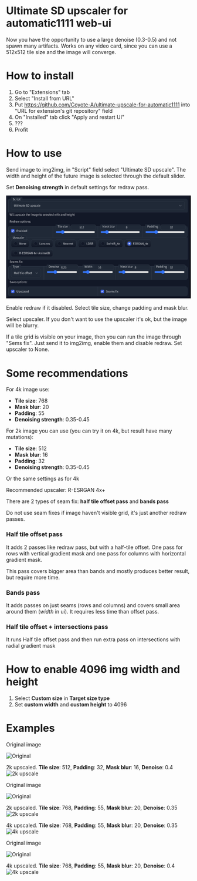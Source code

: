 # Ultimate SD upscaler for automatic1111 web-ui
Now you have the opportunity to use a large denoise (0.3-0.5) and not spawn many artifacts. Works on any video card, since you can use a 512x512 tile size and the image will converge.

# How to install
1. Go to "Extensions" tab
2. Select "Install from URL"
3. Put https://github.com/Coyote-A/ultimate-upscale-for-automatic1111 into "URL for extension's git repository" field
4. On "Installed" tab click "Apply and restart UI"
5. ???
6. Profit

# How to use
Send image to img2img, in "Script" field select "Ultimate SD upscale". The width and height of the future image is selected through the default slider.

Set **Denoising strength** in default settings for redraw pass.


![UI](1-ui.png)

Enable redraw if it disabled. Select tile size, change padding and mask blur.

Select upscaler. If you don't want to use the upscaler it's ok, but the image will be blurry.

If a tile grid is visible on your image, then you can run the image through "Sems fix". Just send it to img2img, enable them and disable redraw. Set upscaler to None.

# Some recommendations

For 4k image use:
* **Tile size**: 768
* **Mask blur**: 20
* **Padding**: 55
* **Denoising strength**: 0.35-0.45

For 2k image you can use (you can try it on 4k, but result have many mutations):
* **Tile size**: 512
* **Mask blur**: 16
* **Padding**: 32
* **Denoising strength**: 0.35-0.45

Or the same settings as for 4k

Recommended upscaler: R-ESRGAN 4x+

There are 2 types of seam fix: **half tile offset pass** and **bands pass**

Do not use seam fixes if image haven't visible grid, it's just another redraw passes.

### Half tile offset pass
It adds 2 passes like redraw pass, but with a half-tile offset. One pass for rows with vertical gradient mask and one pass for columns with horizontal gradient mask.

This pass covers bigger area than bands and mostly produces better result, but require more time.

### Bands pass
It adds passes on just seams (rows and columns) and covers small area around them (*width* in ui). It requires less time than offset pass.

### Half tile offset + intersections pass
It runs Half tile offset pass and then run extra pass on intersections with radial gradient mask

# How to enable 4096 img width and height
1. Select **Custom size** in **Target size type**
2. Set **custom width** and **custom height** to 4096

# Examples

Original image

![Original](https://i.imgur.com/J8mRYOD.png)

2k upscaled. **Tile size**: 512, **Padding**: 32, **Mask blur**: 16, **Denoise**: 0.4
![2k upscale](https://i.imgur.com/0aKua4r.png)

Original image

![Original](https://i.imgur.com/aALNI2w.png)

2k upscaled. **Tile size**: 768, **Padding**: 55, **Mask blur**: 20, **Denoise**: 0.35
![2k upscale](https://i.imgur.com/B5PHz0J.png)

4k upscaled. **Tile size**: 768, **Padding**: 55, **Mask blur**: 20, **Denoise**: 0.35
![4k upscale](https://i.imgur.com/tIUQ7TJ.jpg)

Original image

![Original](https://i.imgur.com/AGtszA8.png)

4k upscaled. **Tile size**: 768, **Padding**: 55, **Mask blur**: 20, **Denoise**: 0.4
![4k upscale](https://i.imgur.com/LCYLfCs.jpg)